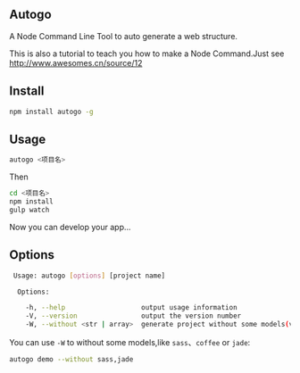 ## Autogo
A Node Command Line Tool to auto generate a web structure.

This is also a tutorial to teach you how to make a Node Command.Just see http://www.awesomes.cn/source/12

## Install
```bash
npm install autogo -g
```


## Usage
```bash
autogo <项目名>
```

Then
```bash
cd <项目名>
npm install
gulp watch
```

Now you can develop your app...

## Options
```bash
 Usage: autogo [options] [project name]

  Options:

    -h, --help                   output usage information
    -V, --version                output the version number
    -W, --without <str | array>  generate project without some models(value can be `sass`、`coffee`、`jade`)

```

You can use `-W` to  without some models,like `sass`、`coffee` or `jade`:
```bash
autogo demo --without sass,jade
```

